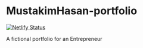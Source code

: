 # MustakimHasan-portfolio

[![Netlify Status](https://api.netlify.com/api/v1/badges/e7b2e918-341a-4b4a-8d6b-b5628c6dd284/deploy-status)](https://app.netlify.com/sites/mustakimhasan/deploys)

A fictional portfolio for an Entrepreneur
